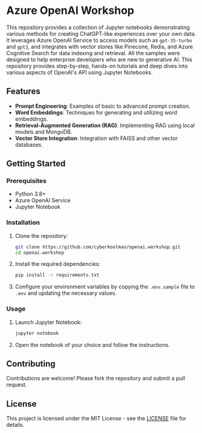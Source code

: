 # Azure OpenAI Workshop

This repository provides a collection of Jupyter notebooks demonstrating various methods for creating ChatGPT-like experiences over your own data. It leverages Azure OpenAI Service to access models such as `gpt-35-turbo` and `gpt3`, and integrates with vector stores like Pinecone, Redis, and Azure Cognitive Search for data indexing and retrieval.  All the samples were designed to help enterprise developers who are new to generative AI. This repository provides step-by-step, hands-on tutorials and deep dives into various aspects of OpenAI's API using Jupyter Notebooks.

## Features

- **Prompt Engineering**: Examples of basic to advanced prompt creation.
- **Word Embeddings**: Techniques for generating and utilizing word embeddings.
- **Retrieval-Augmented Generation (RAG)**: Implementing RAG using local models and MongoDB.
- **Vector Store Integration**: Integration with FAISS and other vector databases.

## Getting Started

### Prerequisites

- Python 3.8+
- Azure OpenAI Service
- Jupyter Notebook

### Installation

1. Clone the repository:
    ```bash
    git clone https://github.com/cyberkoolman/openai.workshop.git
    cd openai.workshop
    ```
2. Install the required dependencies:
    ```bash
    pip install -r requirements.txt
    ```
3. Configure your environment variables by copying the `.env.sample` file to `.env` and updating the necessary values.

### Usage

1. Launch Jupyter Notebook:
    ```bash
    jupyter notebook
    ```
2. Open the notebook of your choice and follow the instructions.

## Contributing

Contributions are welcome! Please fork the repository and submit a pull request.

## License

This project is licensed under the MIT License - see the [LICENSE](LICENSE) file for details.
